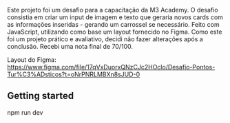 Este projeto foi um desafio para a capacitação da M3 Academy. O desafio consistia em criar um input de imagem e texto que geraria novos cards com as informações inseridas - gerando um carrossel se necessário. Feito com JavaScript, utilizando como base um layout fornecido no Figma. Como este foi um projeto prático e avaliativo, decidi não fazer alterações após a conclusão. Recebi uma nota final de 70/100.


Layout do Figma: https://www.figma.com/file/17qVxDuorxQNzCJc2HOclo/Desafio-Pontos-Tur%C3%ADsticos?t=oNrPNRLMBXn8sJUD-0

## Getting started

npm run dev

##



